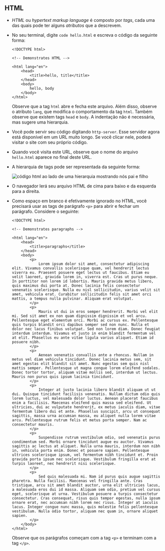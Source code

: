 HTML
----

*   _HTML_ ou _hypertext markup language_ é composto por _tags_, cada uma das quais pode ter alguns _atributos_ que a descrevem.
*   No seu terminal, digite `code hello.html` e escreva o código da seguinte forma:
    
        <!DOCTYPE html>
        
        <!-- Demonstrates HTML -->
        
        <html lang="en">
            <head>
                <title>hello, title</title>
            </head>
            <body>
                hello, body
            </body>
        </html>
        
    
    Observe que a tag `html` abre e fecha este arquivo. Além disso, observe o atributo `lang`, que modifica o comportamento da tag `html`. Também observe que existem tags `head` e `body`. A indentação não é necessária, mas sugere uma hierarquia.
    
*   Você pode servir seu código digitando `http-server`. Esse servidor agora está disponível em um URL muito longo. Se você clicar nele, poderá visitar o site com seu próprio código.
*   Quando você visita este URL, observe que o nome do arquivo `hello.html` aparece no final deste URL.
*   A hierarquia de tags pode ser representada da seguinte forma:
    
    ![código html ao lado de uma hierarquia mostrando nós pai e filho](https://cs50.harvard.edu/x/2023/notes/8/cs50Week8Slide065.png "DOM")
    
*   O navegador lerá seu arquivo HTML de cima para baixo e da esquerda para a direita.
*   Como espaço em branco é efetivamente ignorado no HTML, você precisará usar as tags de parágrafo `<p>` para abrir e fechar um parágrafo. Considere o seguinte:
    
        <!DOCTYPE html>
        
        <!-- Demonstrates paragraphs -->
        
        <html lang="en">
            <head>
                <title>paragraphs</title>
            </head>
            <body>
                <p>
                    Lorem ipsum dolor sit amet, consectetur adipiscing elit. Vivamus convallis scelerisque quam, vel hendrerit lectus viverra eu. Praesent posuere eget lectus ut faucibus. Etiam eu velit laoreet, gravida lorem in, viverra est. Cras ut purus neque. In porttitor non lorem id lobortis. Mauris gravida metus libero, quis maximus dui porta at. Donec lacinia felis consectetur venenatis scelerisque. Nulla eu nisl sollicitudin, varius velit sit amet, vehicula erat. Curabitur sollicitudin felis sit amet orci mattis, a tempus nulla pulvinar. Aliquam erat volutpat.
                </p>
                <p>
                    Mauris ut dui in eros semper hendrerit. Morbi vel elit mi. Sed sit amet ex non quam dignissim dignissim et vel arcu. Pellentesque eget elementum orci. Morbi ac cursus ex. Pellentesque quis turpis blandit orci dapibus semper sed non nunc. Nulla et dolor nec lacus finibus volutpat. Sed non lorem diam. Donec feugiat interdum interdum. Vivamus et justo in enim blandit fermentum vel at elit. Phasellus eu ante vitae ligula varius aliquet. Etiam id posuere nibh.
                </p>
                <p>
                    Aenean venenatis convallis ante a rhoncus. Nullam in metus vel diam vehicula tincidunt. Donec lacinia metus sem, sit amet egestas elit blandit sit amet. Nunc egestas sem quis nisl mattis semper. Pellentesque ut magna congue lorem eleifend sodales. Donec tortor tortor, aliquam vitae mollis sed, interdum ut lectus. Mauris non purus quis ipsum lacinia tincidunt.
                </p>
                <p>
                    Integer at justo lacinia libero blandit aliquam ut ut dui. Quisque tincidunt facilisis venenatis. Nullam dictum odio quis lorem luctus, vel malesuada dolor luctus. Aenean placerat faucibus enim a facilisis. Maecenas eleifend quis massa sed eleifend. Ut ultricies, dui ac vulputate hendrerit, ex metus iaculis diam, vitae fermentum libero dui et ante. Phasellus suscipit, arcu ut consequat sagittis, massa urna accumsan massa, eu aliquet nulla lorem vitae arcu. Pellentesque rutrum felis et metus porta semper. Nam ac consectetur mauris.
                </p>
                <p>
                    Suspendisse rutrum vestibulum odio, sed venenatis purus condimentum sed. Morbi ornare tincidunt augue eu auctor. Vivamus sagittis ac lectus at aliquet. Nulla urna mauris, interdum non nibh in, vehicula porta enim. Donec et posuere sapien. Pellentesque ultrices scelerisque ipsum, vel fermentum nibh tincidunt et. Proin gravida porta ipsum nec scelerisque. Vestibulum fringilla erat at turpis laoreet, nec hendrerit nisi scelerisque.
                </p>
                <p>
                    Sed quis malesuada mi. Nam id purus quis augue sagittis pharetra. Nulla facilisi. Maecenas vel fringilla ante. Cras tristique, arcu sit amet blandit auctor, urna elit ultricies lacus, a malesuada eros dui id massa. Aliquam sem odio, pretium vel cursus eget, scelerisque at urna. Vestibulum posuere a turpis consectetur consectetur. Cras consequat, risus quis tempor egestas, nulla ipsum ornare erat, nec accumsan nibh lorem nec risus. Integer at iaculis lacus. Integer congue nunc massa, quis molestie felis pellentesque vestibulum. Nulla odio tortor, aliquam nec quam in, ornare aliquet sapien.
                </p>
            </body>
        </html>
        
    
    Observe que os parágrafos começam com a tag `<p>` e terminam com a tag `</p>`.